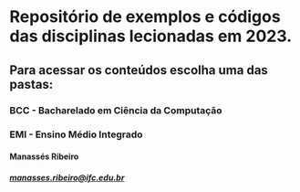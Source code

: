 # Repositório de exemplos e códigos das disciplinas lecionadas em 2023.

## Para acessar os conteúdos escolha uma das pastas:
### BCC - Bacharelado em Ciência da Computação
### EMI - Ensino Médio Integrado


#### Manassés Ribeiro
##### manasses.ribeiro@ifc.edu.br